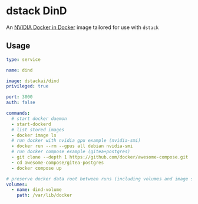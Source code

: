 # dstack DinD

An [NVIDIA Docker in Docker](https://github.com/ehfd/nvidia-dind) image tailored for use with `dstack`

## Usage

```yaml
type: service

name: dind

image: dstackai/dind
privileged: true

port: 3000
auth: false

commands:
  # start docker daemon
  - start-dockerd
  # list stored images
  - docker image ls
  # run docker with nvidia gpu example (nvidia-smi)
  - docker run --rm --gpus all debian nvidia-smi
  # run docker compose example (gitea+postgres)
  - git clone --depth 1 https://github.com/docker/awesome-compose.git
  - cd awesome-compose/gitea-postgres
  - docker compose up

# preserve docker data root between runs (including volumes and image store)
volumes:
  - name: dind-volume
    path: /var/lib/docker
```
